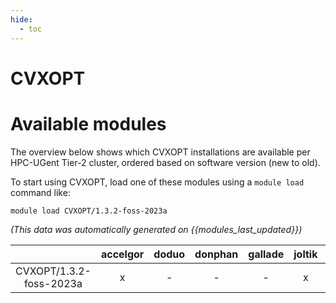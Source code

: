 ```yaml
---
hide:
  - toc
---
```


CVXOPT
======

# Available modules


The overview below shows which CVXOPT installations are available per HPC-UGent Tier-2 cluster, ordered based on software version (new to old).

To start using CVXOPT, load one of these modules using a `module load` command like:

```shell
module load CVXOPT/1.3.2-foss-2023a
```

*(This data was automatically generated on {{modules_last_updated}})*  

| |accelgor|doduo|donphan|gallade|joltik|shinx|
| :---: | :---: | :---: | :---: | :---: | :---: | :---: |
|CVXOPT/1.3.2-foss-2023a|x|-|-|-|x|x|
